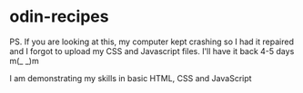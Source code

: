 # odin-recipes

<p>PS. If you are looking at this, my computer kept crashing so I had it repaired and I forgot to upload my CSS and Javascript files. I'll have it back 4-5 days m(_ _)m</p>

<p>I am demonstrating my skills in basic HTML, CSS and JavaScript</p>

